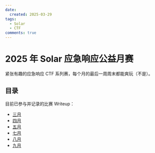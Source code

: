 ```yaml
---
date:
  created: 2025-03-29
tags:
  - Solar
  - CTF
comments: true
---
```


# 2025 年 Solar 应急响应公益月赛

紧张有趣的应急响应 CTF 系列赛，每个月的最后一周周末都能爽玩（不是）。

## 目录

目前已参与并记录的比赛 Writeup：

- [三月](03.md)
- [四月](04.md)
- [五月](05.md)
- [七月](07.md)
- [八月](08.md)
- [九月](09.md)
